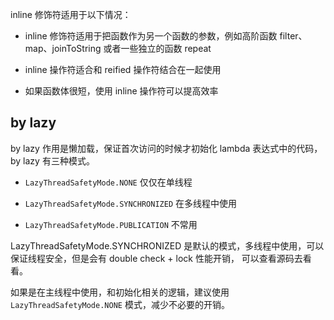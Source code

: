 inline 修饰符适用于以下情况：

- inline 修饰符适用于把函数作为另一个函数的参数，例如高阶函数 filter、map、joinToString 或者一些独立的函数 repeat

- inline 操作符适合和 reified 操作符结合在一起使用

- 如果函数体很短，使用 inline 操作符可以提高效率

## by lazy

by lazy 作用是懒加载，保证首次访问的时候才初始化 lambda 表达式中的代码， by lazy 有三种模式。

- `LazyThreadSafetyMode.NONE` 仅仅在单线程

- `LazyThreadSafetyMode.SYNCHRONIZED` 在多线程中使用

- `LazyThreadSafetyMode.PUBLICATION` 不常用

LazyThreadSafetyMode.SYNCHRONIZED 是默认的模式，多线程中使用，可以保证线程安全，但是会有 double check + lock 性能开销，
可以查看源码去看看。

如果是在主线程中使用，和初始化相关的逻辑，建议使用 `LazyThreadSafetyMode.NONE` 模式，减少不必要的开销。

